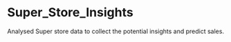 # Super_Store_Insights
Analysed Super store data to collect the potential insights and predict sales.
